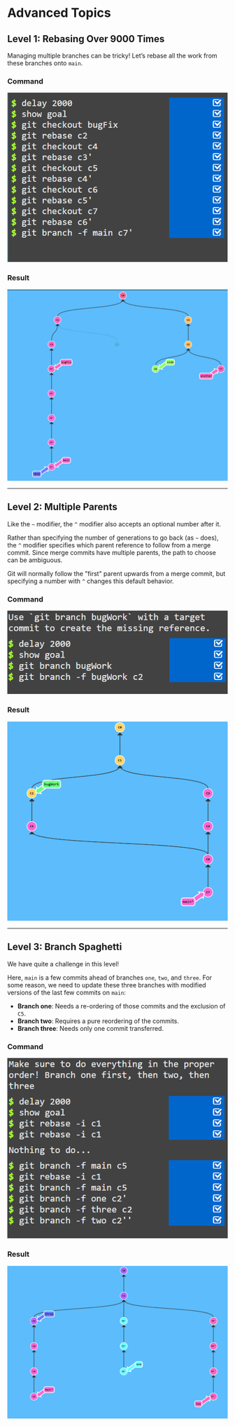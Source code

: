 # Advanced Topics

## Level 1: Rebasing Over 9000 Times
Managing multiple branches can be tricky! Let’s rebase all the work from these branches onto `main`.

### Command
![Git Command](image.png)

### Result
![Git Result](image-1.png)

---

## Level 2: Multiple Parents
Like the `~` modifier, the `^` modifier also accepts an optional number after it.

Rather than specifying the number of generations to go back (as `~` does), the `^` modifier specifies which parent reference to follow from a merge commit. Since merge commits have multiple parents, the path to choose can be ambiguous.

Git will normally follow the "first" parent upwards from a merge commit, but specifying a number with `^` changes this default behavior.

### Command
![Git Command](image-2.png)

### Result
![Git Result](image-3.png)

---

## Level 3: Branch Spaghetti
We have quite a challenge in this level! 

Here, `main` is a few commits ahead of branches `one`, `two`, and `three`. For some reason, we need to update these three branches with modified versions of the last few commits on `main`:

- **Branch one**: Needs a re-ordering of those commits and the exclusion of `C5`.
- **Branch two**: Requires a pure reordering of the commits.
- **Branch three**: Needs only one commit transferred.

### Command
![Git Command](image-4.png)

### Result
![Git Result](image-5.png)

